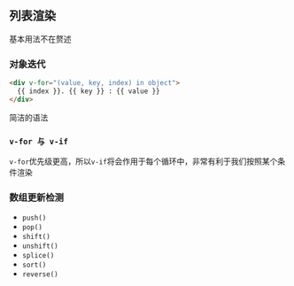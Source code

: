 ## 列表渲染

基本用法不在赘述

### 对象迭代

```html
<div v-for="(value, key, index) in object">
  {{ index }}. {{ key }} : {{ value }}
</div>
```
简洁的语法

### `v-for 与 v-if`

`v-for`优先级更高，所以`v-if`将会作用于每个循环中，非常有利于我们按照某个条件渲染

### 数组更新检测

* `push()`
* `pop()`
* `shift()`
* `unshift()`
* `splice()`
* `sort()`
* `reverse()`